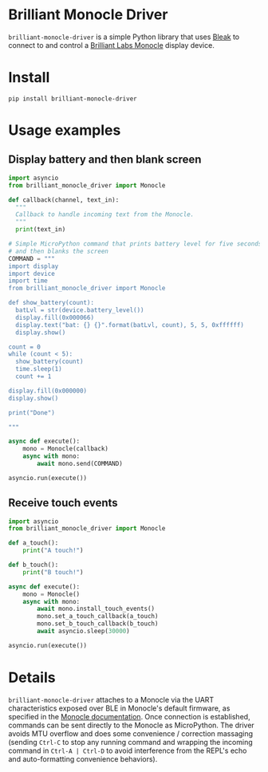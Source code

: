 # Brilliant Monocle Driver

`brilliant-monocle-driver` is a simple Python library that uses
[Bleak](https://github.com/hbldh/bleak) to connect to and control a [Brilliant Labs Monocle](https://www.brilliantmonocle.com/) display device.

# Install

`pip install brilliant-monocle-driver`


# Usage examples

## Display battery and then blank screen

``` Python
import asyncio
from brilliant_monocle_driver import Monocle

def callback(channel, text_in):
  """
  Callback to handle incoming text from the Monocle.
  """
  print(text_in)

# Simple MicroPython command that prints battery level for five seconds
# and then blanks the screen
COMMAND = """
import display
import device
import time
from brilliant_monocle_driver import Monocle

def show_battery(count):
  batLvl = str(device.battery_level())
  display.fill(0x000066)
  display.text("bat: {} {}".format(batLvl, count), 5, 5, 0xffffff)
  display.show()

count = 0
while (count < 5):
  show_battery(count)
  time.sleep(1)
  count += 1

display.fill(0x000000)
display.show()

print("Done")

"""

async def execute():
    mono = Monocle(callback)
    async with mono:
        await mono.send(COMMAND)

asyncio.run(execute())

```

## Receive touch events

```Python
import asyncio
from brilliant_monocle_driver import Monocle

def a_touch():
    print("A touch!")

def b_touch():
    print("B touch!")

async def execute():
    mono = Monocle()
    async with mono:
        await mono.install_touch_events()
        mono.set_a_touch_callback(a_touch)
        mono.set_b_touch_callback(b_touch)
        await asyncio.sleep(30000)

asyncio.run(execute())
```

# Details

`brilliant-monocle-driver` attaches to a Monocle via the UART characteristics exposed over
BLE in Monocle's default firmware, as specified in the
[Monocle documentation](https://docs.brilliantmonocle.com/micropython/micropython/#under-the-hood). Once
connection is established, commands can be sent directly to the Monocle as
MicroPython. The driver avoids MTU overflow and does some convenience /
correction massaging (sending `Ctrl-C` to stop any running command and wrapping
the incoming command in `Ctrl-A | Ctrl-D` to avoid interference from the REPL's
echo and auto-formatting convenience behaviors).

